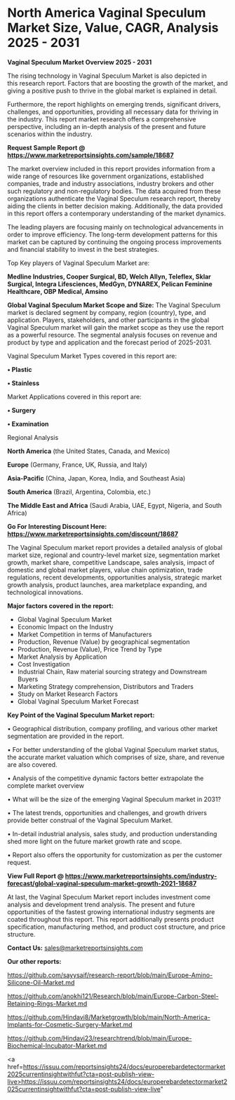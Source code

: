 # North America Vaginal Speculum Market Size, Value, CAGR, Analysis 2025 - 2031

<Strong> Vaginal Speculum Market Overview 2025 - 2031</strong>

The rising technology in Vaginal Speculum Market is also depicted in this research report. Factors that are boosting the growth of the market, and giving a positive push to thrive in the global market is explained in detail.

Furthermore, the report highlights on emerging trends, significant drivers, challenges, and opportunities, providing all necessary data for thriving in the industry. This report market research offers a comprehensive perspective, including an in-depth analysis of the present and future scenarios within the industry.

<strong>Request Sample Report @ <a href=https://www.marketreportsinsights.com/sample/18687>https://www.marketreportsinsights.com/sample/18687</a></strong>

The market overview included in this report provides information from a wide range of resources like government organizations, established companies, trade and industry associations, industry brokers and other such regulatory and non-regulatory bodies. The data acquired from these organizations authenticate the Vaginal Speculum research report, thereby aiding the clients in better decision making. Additionally, the data provided in this report offers a contemporary understanding of the market dynamics.

The leading players are focusing mainly on technological advancements in order to improve efficiency. The long-term development patterns for this market can be captured by continuing the ongoing process improvements and financial stability to invest in the best strategies.

Top Key players of Vaginal Speculum Market are:

<strong>Medline Industries, Cooper Surgical, BD, Welch Allyn, Teleflex, Sklar Surgical, Integra Lifesciences, MedGyn, DYNAREX, Pelican Feminine Healthcare, OBP Medical, Amsino</strong>

<strong><b>Global Vaginal Speculum Market Scope and Size:</b></strong>
The Vaginal Speculum market is declared segment by company, region (country), type, and application. Players, stakeholders, and other participants in the global Vaginal Speculum market will gain the market scope as they use the report as a powerful resource. The segmental analysis focuses on revenue and product by type and application and the forecast period of 2025-2031.

Vaginal Speculum Market Types covered in this report are:

<strong>• Plastic

• Stainless</strong>

Market Applications covered in this report are:

<strong>• Surgery

• Examination</strong> 

Regional Analysis

<strong>North America</strong> (the United States, Canada, and Mexico)

<strong>Europe</strong> (Germany, France, UK, Russia, and Italy)

<strong>Asia-Pacific</strong> (China, Japan, Korea, India, and Southeast Asia)

<strong>South America</strong> (Brazil, Argentina, Colombia, etc.)

<strong>The Middle East and Africa</strong> (Saudi Arabia, UAE, Egypt, Nigeria, and South Africa)

<strong>Go For Interesting Discount Here: <a href=https://www.marketreportsinsights.com/discount/18687>https://www.marketreportsinsights.com/discount/18687</a></strong>

The Vaginal Speculum market report provides a detailed analysis of global market size, regional and country-level market size, segmentation market growth, market share, competitive Landscape, sales analysis, impact of domestic and global market players, value chain optimization, trade regulations, recent developments, opportunities analysis, strategic market growth analysis, product launches, area marketplace expanding, and technological innovations.

<strong><b>Major factors covered in the report:</b></strong>
<ul>
  <li>Global Vaginal Speculum Market </li>
  <li>Economic Impact on the Industry</li>
  <li>Market Competition in terms of Manufacturers</li>
  <li>Production, Revenue (Value) by geographical segmentation</li>
  <li>Production, Revenue (Value), Price Trend by Type</li>
  <li>Market Analysis by Application</li>
  <li>Cost Investigation</li>
  <li>Industrial Chain, Raw material sourcing strategy and Downstream Buyers</li>
  <li>Marketing Strategy comprehension, Distributors and Traders</li>
  <li>Study on Market Research Factors</li>
  <li>Global Vaginal Speculum Market Forecast</li>
</ul>

<strong><b>Key Point of the Vaginal Speculum Market report:</b></strong>

• Geographical distribution, company profiling, and various other market segmentation are provided in the report.

• For better understanding of the global Vaginal Speculum market status, the accurate market valuation which comprises of size, share, and revenue are also covered.

• Analysis of the competitive dynamic factors better extrapolate the complete market overview

• What will be the size of the emerging Vaginal Speculum market in 2031?

• The latest trends, opportunities and challenges, and growth drivers provide better construal of the Vaginal Speculum Market.

• In-detail industrial analysis, sales study, and production understanding shed more light on the future market growth rate and scope.

• Report also offers the opportunity for customization as per the customer request.

<strong><b>View Full Report @ <a href=https://www.marketreportsinsights.com/industry-forecast/global-vaginal-speculum-market-growth-2021-18687>https://www.marketreportsinsights.com/industry-forecast/global-vaginal-speculum-market-growth-2021-18687</a></b></strong>


At last, the Vaginal Speculum Market report includes investment come analysis and development trend analysis. The present and future opportunities of the fastest growing international industry segments are coated throughout this report. This report additionally presents product specification, manufacturing method, and product cost structure, and price structure.

<strong>Contact Us:</strong>
sales@marketreportsinsights.com

<strong>Our other reports:</strong>

<a href=https://github.com/sayysaif/research-report/blob/main/Europe-Amino-Silicone-Oil-Market.md>https://github.com/sayysaif/research-report/blob/main/Europe-Amino-Silicone-Oil-Market.md</a>

<a href=https://github.com/anokhi121/Research/blob/main/Europe-Carbon-Steel-Retaining-Rings-Market.md>https://github.com/anokhi121/Research/blob/main/Europe-Carbon-Steel-Retaining-Rings-Market.md</a>

<a href=https://github.com/Hindavi8/Marketgrowth/blob/main/North-America-Implants-for-Cosmetic-Surgery-Market.md>https://github.com/Hindavi8/Marketgrowth/blob/main/North-America-Implants-for-Cosmetic-Surgery-Market.md</a>

<a href=https://github.com/Hindavi23/researchtrend/blob/main/Europe-Biochemical-Incubator-Market.md>https://github.com/Hindavi23/researchtrend/blob/main/Europe-Biochemical-Incubator-Market.md</a>

<a href=https://issuu.com/reportsinsights24/docs/europerebardetectormarket2025currentinsightwithfut?cta=post-publish-view-live>https://issuu.com/reportsinsights24/docs/europerebardetectormarket2025currentinsightwithfut?cta=post-publish-view-live</a>"

